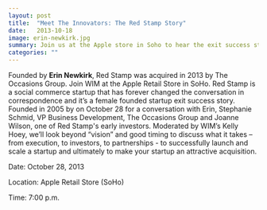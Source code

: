 ```yaml
---
layout: post
title:  "Meet The Innovators: The Red Stamp Story"
date:   2013-10-18
image: erin-newkirk.jpg
summary: Join us at the Apple store in Soho to hear the exit success story of female founded startup Red Stamp
categories: ""
---
```


Founded by **Erin Newkirk**, Red Stamp was acquired in 2013 by The Occasions Group. Join WIM at the Apple Retail Store in SoHo.  Red Stamp is a social commerce startup that has forever changed the conversation in correspondence and it’s a female founded startup exit success story. Founded in 2005 by on October 28 for a conversation with Erin, Stephanie Schmid, VP Business Development, The Occasions Group and Joanne Wilson, one of Red Stamp's early investors. Moderated by WIM’s Kelly Hoey, we’ll look beyond “vision” and good timing to discuss what it takes – from execution, to investors, to partnerships  - to successfully launch and scale a startup and ultimately to make your startup an attractive acquisition.



Date: October 28, 2013

Location: Apple Retail Store (SoHo)

Time: 7:00 p.m.